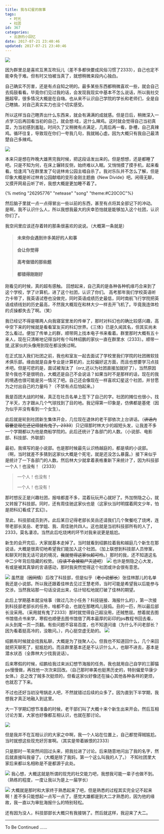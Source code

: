 ```yaml
---
title: 我与幻星的故事
tags:
  - 时光
  - 社团
id: 367
categories:
  - 云游的小回忆
date: 2017-07-21 23:40:46
updated: 2017-07-21 23:40:46
---
```


![](https://yunyoujun.cn/wp-content/uploads/2017/07/QQ%E5%9B%BE%E7%89%8720170721140213.jpg)

因为群里总是喜欢互黑互吹玩儿（差不多都快要成风俗习惯了2333），自己也定不能幸免于难。但有时又怕被当真了，就想稍微来段内心独白。
<!--more-->
自己确实不厉害，还是有点自知之明的。最多某些东西都稍微喜欢一些，就会自己去捣鼓看看。毕竟你们见过我的话，会发现我现实中基本不怎么说话，所以我社交圈超窄，很多情况大概是在自嗨。也从来不认识自己学院的学长和老师们，全是自己瞎搞，对自己真实实力也没个切实感受。

所以这样当自己瞎弄出什么东西来，就会有满满的成就感。但是日后，稍微深入一点学习后再回看当初的自己，就会想:哇，这什么辣鸡。这时就会觉得自己当初真菜，为当初感到羞耻。时间久了又稍微有点满足，几周后再一看，卧槽，自己真辣鸡。循环往复，导致现在你们一夸我几句，我就贼心虚。因为大概只有我自己最清楚自己多辣鸡。

![](https://yunyoujun.cn/wp-content/uploads/2017/07/QQ%E5%9B%BE%E7%89%8720170721143210.jpg)

本来只是想在昨晚大雄黑完我时候，把这段话发出来的。但是想想，还是都睡了吧。只是不知为何，在床上辗转反侧，始终难以入眠。又悄悄摸了摸手机，起来看看。恰逢鸿飞在群里发了句说林肯公园主唱自杀了。我对乐队并不怎么了解，但是印象大概是听过林肯公园献唱的变形金刚主题曲《New Divide》吧。闲得无聊，又摸开网易云听了听，我想大概是更加睡不着了。

{% meting "26295776" "netease" "song" "theme:#C20C0C"%}

然后脑子里就一点一点得冒出一些以前的东西，甚至有点将其全部记下的冲动。
是啊，我不认识什么人，所以我想我最大的庆幸恐怕就是能够加入这个社团，认识你们了。

我空间里应该还存着转的那条很喜欢的说说。（大概第一条就是）

> #### 未来你会遇到许多美好的人和事
> 
> #### 会让你觉得
> 
> #### 高考做错的那些题
> 
> #### 都错得刚刚好

刚看见的时候，真的超有感触。
回想起来，自己真的是各种各种机缘巧合来到了这个学校，学了计算机，进了这个社团，认识了你们。
高考那年我们学校英语听力卡带了，我英语试卷也没做完，同时英语成绩历史最低，同时南航飞行学院把英语成绩线划的历史最高，不然我大概现在和林大少一样去开飞机了。毕竟我连体检的贞操都失去了啊。（笑）

我已经记不得是哪两人向我寝室里发的传单了，那时对科幻也的确比较感兴趣，高中空下来的时候就是看看室友买的科幻世界。《三体》已是久闻其名，但其实尚未怎么看过。便加了传单上的群，顺带网上找本电子书来看着。群里那时大概有五十来人，现在只清晰地记得当时有个叫林绍鹏的家伙一直在群里水（2333）。顺带一提,这家伙的头像用到现在都没换过啊。

在正式加入我们社团之前，我也和室友一起去面试了学校里我们学院的社团微软技术俱乐部。缘由就是自身专业是计算机的，比较偏好这方面，而且也想要学习点技术吧。但是可悲的是，面试被淘汰了（orz,还以为社团直接加就好了），当然原因至今我也不是很明白，大概还是自己不会说话？如果当时不是那样的话，现在的我的境遇也很可能是另一情况了吧。自己还会像现在一样喜欢幻星这个社团，并甘愿为之付出自己的力量吗？（不禁有点后怕起来。）

我是百团大战的时候，真正在社员名单上签下了自己的字。社团的摊位也很小，找了半天，方才跟从几个气球找到了目的地。我记得第一印象是，仿佛都是基佬（因为似乎并没有看到一个女生）。

此后就是轮到社团新生集体开会，几位现在退休的老干部依次上台讲话。（<del>讲话内容要是现在还记得就有鬼了，2333</del>）只记得那时林大少的超短头发，让我差不多一个学期都以为他是商船学院的。此后还统计了各部门的人数。（小说部、电影部、科技部、外联部）

最初，我填写的是小说部。也是那时候最先认识杨越庭的，都是填的小说部。（啊，当时就差不多猜到这家伙大概是个死宅，就是还没怎么暴露。）接下来似乎是统计了一下各部门的人数。然后林大少就拿着表格重新下来统计了，因为科技部一个人！也没有！（2333）

> 一个人！也没有！
> 
>   一个人！也没有！

那时想反正是兴趣社团，报啥都差不多，混着玩玩开心就好了。外加恻隐之心，就又转报了科技部。同时，还有周佳驰这家伙也是（这家伙当时明摆着网文少年，怕是把科幻看成了玄幻）。

至此，科技部成员到齐。此后某日记得老部长吴岳还请我们几个聚餐吃了烧烤，连带老部长吴岳、老学姐、我、周佳驰共四人。这也就是当初科技部所有的人了，2333，莫名凄凉。当然此后吃烧烤的环节对我来说更是尴尬。

新生的会开完后，大家就基本走掉了。当时就看到绍鹏拉着我和越庭几个新生在那说话，大概是很真切地希望我们能加入这个社团。（加上联想到科技部人员惨案，和聊天时我无话可说的境况，<del>我就觉得这家伙超可怜</del>。）那时的我，还不知道这名中二少年背后隐藏的权势。（<del>应该不会被毁尸灭迹吧</del>）
![](https://yunyoujun.cn/wp-content/uploads/2017/07/QQ%E5%9B%BE%E7%89%8720170721224320.jpg)
也许是恻隐之心大发，有或是被其真挚的言语感动，那时我突然觉得这个社团或许会很有意思。

![](https://yunyoujun.cn/wp-content/uploads/2017/07/QQ%E5%9B%BE%E7%89%8720170721224955.png)
虽然是（<del>因同情</del>）后改了科技部，但是似乎（<del>老小说部长</del>）张佳林那儿的名单我还是小说部。所以我还跟着佳林去见过王慧老师，当时可能是希望我以后能参与交涉。当然我站那一句话没说出来，估计轻松地就打破了佳林的期望。

此后上学期基本就没啥事（做过几次小任务？科技链接、海报什么的），第一次接到科技部老部长的任务，啥都不会，也就在那瞎鸡儿鼓捣。丑的一匹，所以最后部长没采用。（采用就有鬼了2333）那时就觉得自己超没用，还贼憋屈。想着就去图书馆借点书来学，寒假也顺便去图书馆借了两本最厚的彩印的ps教程书回去看，从头到尾一页一页翻。有些问题不容易百度，也不知道问谁（为什么不问老部长？因为看着挺高冷的，没敢问。），内心挺空虚无助的。
![](https://yunyoujun.cn/wp-content/uploads/2017/07/QQ%E5%9B%BE%E7%89%8720170721140213.jpg)

绍鹏有时候就会找我私聊，大概是为了拢聚人心。但我也不知道回什么，几个来回就把天聊死了，挺尴尬的。而且群里基本还是不认识什么人，也聊不进去，基本是潜水状态（全靠林大少找我说话）。

后来寒假的时候，绍鹏给我过来派幻想节海报的任务。我也就用自己自学的三脚猫ps慢慢做，再找他一次次来回改。（自己那时审美也挺黑历史的，特别偏爱华康少女体。）总之改了贼多次挺烦的，但看这家伙好像还在操心其他各种各样的更烦，也就忍了下来。

不过也还好当初没甩锅走人吧，不然就错过后续的众多了。因为直到下半学期，我想我才真正地融入到这里。

大一下学期幻想节准备的时候，老干部们叫了大概十来个新生出来开会。然后互相讨论方案，大家也好像都互相认识，也就在那讨论。

![](https://yunyoujun.cn/wp-content/uploads/2017/07/QQ%E5%9B%BE%E7%89%8720170721224955.png)

但是我并不在互相认识的大家之中啊，我一个人站在位置上，自己都觉得贼尴尬。当时就想这些现充好厉害啊。（其实是带着嫉恨的2333）

只是那时一苇突然间回过头来，把我拉进了讨论。后来随意地问出了我的名字，然后就直接叫我睿了。（大概是除了我妈，第一个这么叫我的人了。）
不知社团里大家后来都以名相称是不是都源于此处。

![](https://yunyoujun.cn/wp-content/uploads/2017/07/QQ%E5%9B%BE%E7%89%8720170721143210.jpg)
我心想，大概这就是所谓的现充的社交能力吧，我想我可能一辈子也做不到。
（熟练的程度，一度让我以为是上一届学长）

![](https://yunyoujun.cn/wp-content/uploads/2017/07/QQ%E5%9B%BE%E7%89%8720170721140213.jpg)
大概就是那时和大家终于熟悉起来了吧，但是熟悉的过程其实完全记不起来啊！差不多只能想起一点写一点了。感觉大雄都是到大二才熟悉的，因为他的缘故，我一直以为审批海报什么的特别轻松。

还有因为没人，科技部部长大概只有我接锅了。然后就这样，我迎来了大二。

---

To Be Continued ……